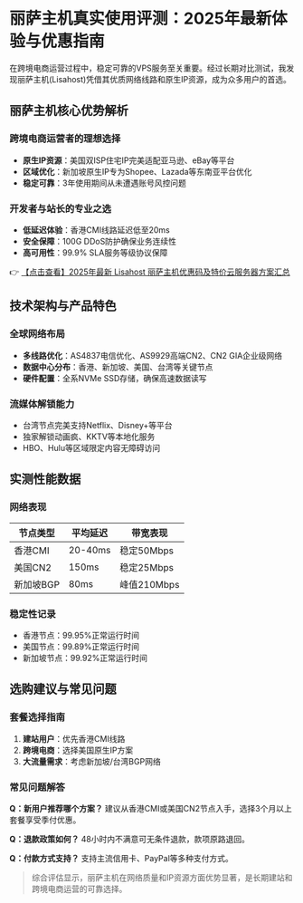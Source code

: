 # 丽萨主机真实使用评测：2025年最新体验与优惠指南

在跨境电商运营过程中，稳定可靠的VPS服务至关重要。经过长期对比测试，我发现丽萨主机(Lisahost)凭借其优质网络线路和原生IP资源，成为众多用户的首选。

## 丽萨主机核心优势解析

### 跨境电商运营者的理想选择
- **原生IP资源**：美国双ISP住宅IP完美适配亚马逊、eBay等平台
- **区域优化**：新加坡原生IP专为Shopee、Lazada等东南亚平台优化
- **稳定可靠**：3年使用期间从未遭遇账号风控问题

### 开发者与站长的专业之选
- **低延迟体验**：香港CMI线路延迟低至20ms
- **安全保障**：100G DDoS防护确保业务连续性
- **高可用性**：99.9% SLA服务等级协议保障

👉 [【点击查看】2025年最新 Lisahost 丽萨主机优惠码及特价云服务器方案汇总](https://bit.ly/lisazhuji)

## 技术架构与产品特色

### 全球网络布局
- **多线路优化**：AS4837电信优化、AS9929高端CN2、CN2 GIA企业级网络
- **数据中心分布**：香港、新加坡、美国、台湾等关键节点
- **硬件配置**：全系NVMe SSD存储，确保高速数据读写

### 流媒体解锁能力
- 台湾节点完美支持Netflix、Disney+等平台
- 独家解锁动画疯、KKTV等本地化服务
- HBO、Hulu等区域限定内容无障碍访问

## 实测性能数据

### 网络表现
| 节点类型 | 平均延迟 | 带宽表现 |
|---------|---------|---------|
| 香港CMI | 20-40ms | 稳定50Mbps |
| 美国CN2 | 150ms | 稳定25Mbps |
| 新加坡BGP | 80ms | 峰值210Mbps |

### 稳定性记录
- 香港节点：99.95%正常运行时间
- 美国节点：99.89%正常运行时间
- 新加坡节点：99.92%正常运行时间

## 选购建议与常见问题

### 套餐选择指南
1. **建站用户**：优先香港CMI线路
2. **跨境电商**：选择美国原生IP方案
3. **大流量需求**：考虑新加坡/台湾BGP网络

### 常见问题解答
**Q：新用户推荐哪个方案？**
建议从香港CMI或美国CN2节点入手，选择3个月以上套餐享受季付优惠。

**Q：退款政策如何？**
48小时内不满意可无条件退款，款项原路退回。

**Q：付款方式支持？**
支持主流信用卡、PayPal等多种支付方式。

> 综合评估显示，丽萨主机在网络质量和IP资源方面优势显著，是长期建站和跨境电商运营的可靠选择。